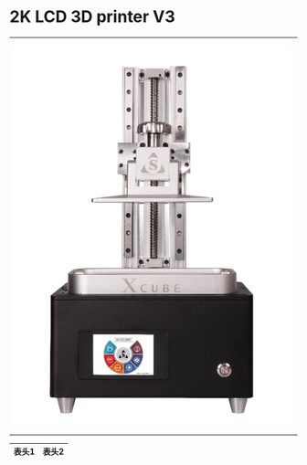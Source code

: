 
2K LCD 3D printer V3
===
<hr>

![Image text](https://raw.githubusercontent.com/stekstudio/stek_LCD_3D_printer/master/xCubeV3/v3_jpg.png)

<hr>

<table>
<thead>
<tr>
<th>表头1</th>
<th>表头2</th>
</tr>
</thead>
</table>
